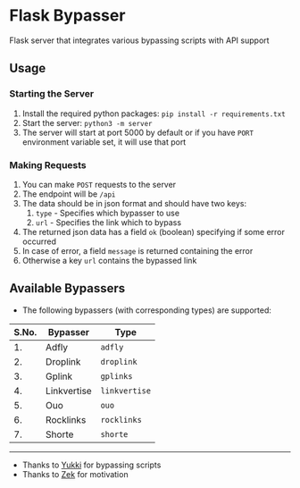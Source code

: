 # Flask Bypasser

Flask server that integrates various bypassing scripts with API support

## Usage

### Starting the Server

1. Install the required python packages: `pip install -r requirements.txt`
2. Start the server: `python3 -m server`
3. The server will start at port 5000 by default or if you have `PORT` environment variable set,
   it will use that port

### Making Requests

1. You can make `POST` requests to the server
2. The endpoint will be `/api`
3. The data should be in json format and should have two keys:
    1. `type` - Specifies which bypasser to use
    2. `url` - Specifies the link which to bypass
4. The returned json data has a field `ok` (boolean) specifying if some error occurred
5. In case of error, a field `message` is returned containing the error
6. Otherwise a key `url` contains the bypassed link

## Available Bypassers

* The following bypassers (with corresponding types) are supported:

| S.No. | Bypasser    | Type          |
|-------|-------------|---------------|
| 1.    | Adfly       | `adfly`       |
| 2.    | Droplink    | `droplink`    |
| 3.    | Gplink      | `gplinks`     |
| 4.    | Linkvertise | `linkvertise` |
| 5.    | Ouo         | `ouo`         |
| 6.    | Rocklinks   | `rocklinks`   |
| 7.    | Shorte      | `shorte`      |

---

* Thanks to [Yukki](https://github.com/xcscxr) for bypassing scripts
* Thanks to [Zek](https://github.com/ZekXtreme) for motivation
